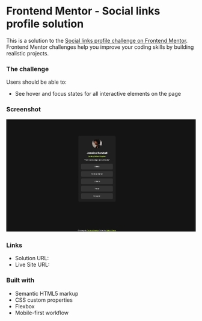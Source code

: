 # Frontend Mentor - Social links profile solution

This is a solution to the [Social links profile challenge on Frontend Mentor](https://www.frontendmentor.io/challenges/social-links-profile-UG32l9m6dQ). Frontend Mentor challenges help you improve your coding skills by building realistic projects.

### The challenge

Users should be able to:

- See hover and focus states for all interactive elements on the page

### Screenshot

![](./design/social_links.png)

### Links

- Solution URL: [](https://github.com/riskymind/social_links_profile)
- Live Site URL: [](https://social-links-profile-two-blond.vercel.app/)

### Built with

- Semantic HTML5 markup
- CSS custom properties
- Flexbox
- Mobile-first workflow
